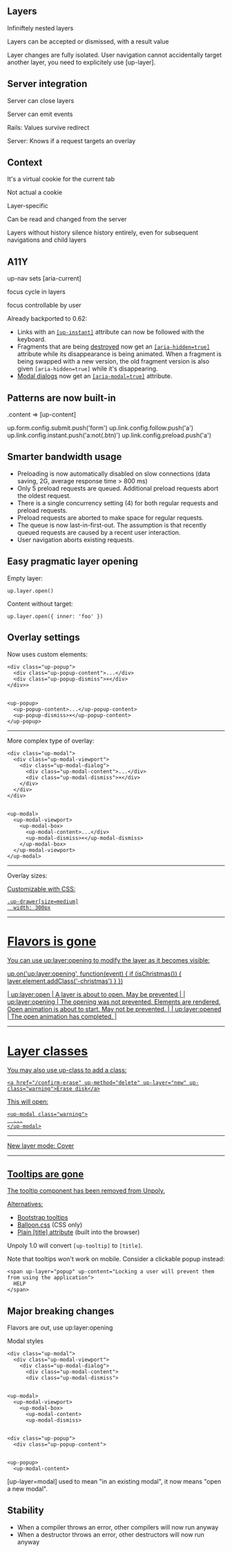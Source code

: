 Layers
------

Infiniftely nested layers

Layers can be accepted or dismissed, with a result value

Layer changes are fully isolated. User navigation cannot accidentally target another layer, you need to explicitely use [up-layer].


Server integration
------------------

Server can close layers

Server can emit events

Rails: Values survive redirect

Server: Knows if a request targets an overlay



Context
-------

It's a virtual cookie for the current tab

Not actual a cookie

Layer-specific

Can be read and changed from the server

Layers without history silence history entirely, even for subsequent navigations and child layers



A11Y
----

up-nav sets [aria-current]

focus cycle in layers

focus controllable by user

Already backported to 0.62:

- Links with an [`[up-instant]`](/a-up-instant) attribute can now be followed with the keyboard.
- Fragments that are being [destroyed](/up.destroy) now get an [`[aria-hidden=true]`](https://developer.mozilla.org/en-US/docs/Web/Accessibility/ARIA/ARIA_Techniques/Using_the_aria-hidden_attribute)
  attribute while its disappearance is being animated. When a fragment is being swapped with a new version, the old fragment version is also
  given `[aria-hidden=true]` while it's disappearing.
- [Modal dialogs](/up.modal) now get an [`[aria-modal=true]`](https://a11ysupport.io/tech/aria/aria-modal_attribute) attribute.





Patterns are now built-in
-------------------------

.content => [up-content]

up.form.config.submit.push('form')
up.link.config.follow.push('a')
up.link.config.instant.push('a:not(.btn)')
up.link.config.preload.push('a')



Smarter bandwidth usage
-----------------------

- Preloading is now automatically disabled on slow connections (data saving, 2G, average response time > 800 ms)
- Only 5 preload requests are queued. Additional preload requests abort the oldest request.
- There is a single concurrency setting (4) for both regular requests and preload requests.
- Preload requests are aborted to make space for regular requests.
- The queue is now last-in-first-out. The assumption is that recently queued requests are caused by a recent user interaction.
- User navigation aborts existing requests.



Easy pragmatic layer opening
----------------------------

Empty layer:

```
up.layer.open()
```

Content without target:

```
up.layer.open({ inner: 'foo' })
```





Overlay settings
----------------

Now uses custom elements:

```
<div class="up-popup">
  <div class="up-popup-content">...</div>
  <div class="up-popup-dismiss">×</div>
</div>>


<up-popup>
  <up-popup-content>...</up-popup-content>
  <up-popup-dismiss>×</up-popup-content>
</up-popup>
```

------------------------------------------

More complex type of overlay:

```
<div class="up-modal">
  <div class="up-modal-viewport">
    <div class="up-modal-dialog">
      <div class="up-modal-content">...</div>
      <div class="up-modal-dismiss">×</div>
    </div>
  </div>
</div>


<up-modal>
  <up-modal-viewport>
    <up-modal-box>
      <up-modal-content>...</div>
      <up-modal-dismiss>×</up-modal-dismiss>
    </up-modal-box>
  </up-modal-viewport>
</up-modal>
```

------------------------------------------

Overlay sizes:

<a href="/path" up-layer="new" up-size="small">
<a href="/path" up-layer="new" up-size="medium">
<a href="/path" up-layer="new" up-size="large">

Customizable with CSS:

```
.up-drawer[size=medium]
  width: 300px
```

------------------------------------------

# Flavors is gone

You can use up:layer:opening to modify the layer as it becomes visible:

up.on('up:layer:opening', function(event) {
  if (isChristmas()) {
    layer.element.addClass('-christmas')
  }
})

| up:layer:open    | A layer is about to open. May be prevented |
| up:layer:opening | The opening was not prevented. Elements are rendered. Open animation is about to start. May not be prevented. |
| up:layer:opened  | The open animation has completed. |

-----------------------------------------------


# Layer classes

You may also use up-class to add a class:

```
<a href="/confirm-erase" up-method="delete" up-layer="new" up-class="warning">Erase disk</a>
```

This will open:

```
<up-modal class="warning">
  ...
</up-modal>
```


--------------------------------------------

New layer mode: Cover

<a href="/path" up-layer="cover">

--------------------------------------------


Tooltips are gone
-----------------

The tooltip component has been removed from Unpoly.

Alternatives:

- [Bootstrap tooltips](https://v5.getbootstrap.com/docs/5.0/components/tooltips/)
- [Balloon.css](https://kazzkiq.github.io/balloon.css/) (CSS only)
- [Plain [title] attribute](https://developer.mozilla.org/en-US/docs/Web/HTML/Global_attributes/title) (built into the browser)

Unpoly 1.0 will convert `[up-tooltip]` to `[title]`.

Note that tooltips won't work on mobile. Consider a clickable popup instead:

```
<span up-layer="popup" up-content="Locking a user will prevent them from using the application">
  HELP
</span>
```





Major breaking changes
----------------------

Flavors are out, use up:layer:opening

Modal styles

```
<div class="up-modal">
  <div class="up-modal-viewport">
    <div class="up-modal-dialog">
      <div class="up-modal-content">
      <div class="up-modal-dismiss">


<up-modal>
  <up-modal-viewport>
    <up-modal-box>
      <up-modal-content>
      <up-modal-dismiss>


<div class="up-popup">
  <div class="up-popup-content">


<up-popup>
  <up-modal-content>
```

[up-layer=modal] used to mean "in an existing modal", it now means "open a new modal".




Stability
--------

- When a compiler throws an error, other compilers will now run anyway
- When a destructor throws an error, other destructors will now run anyway
